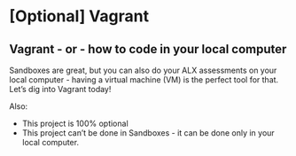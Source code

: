 # [Optional] Vagrant
## Vagrant - or - how to code in your local computer
Sandboxes are great, but you can also do your ALX assessments on your local computer - having a virtual machine (VM) is the perfect tool for that.
Let’s dig into Vagrant today!

Also:
* This project is 100% optional
* This project can’t be done in Sandboxes - it can be done only in your local computer.

